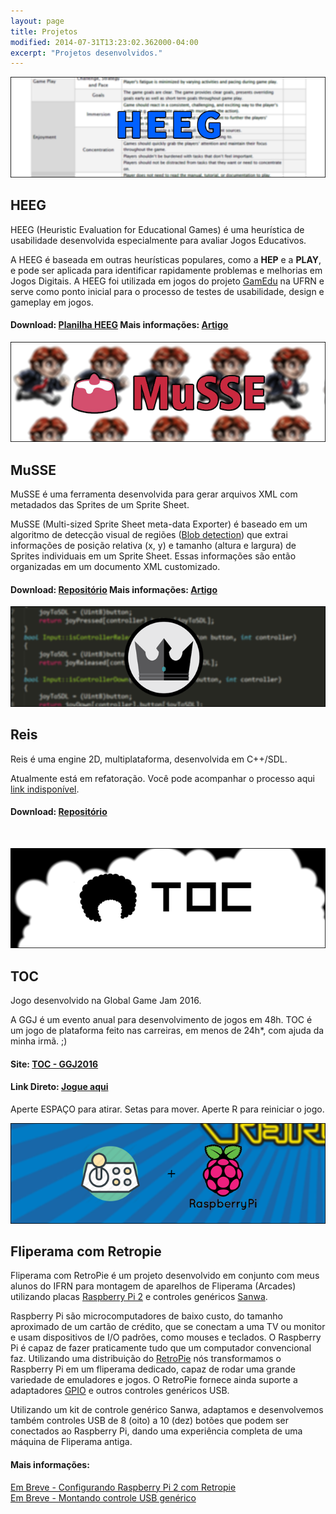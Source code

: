 ```yaml
---
layout: page
title: Projetos
modified: 2014-07-31T13:23:02.362000-04:00
excerpt: "Projetos desenvolvidos."
---
```

![HEEG](/images/projetos/heeg.png)

## HEEG

HEEG (Heuristic Evaluation for Educational Games) é uma heurística de usabilidade desenvolvida especialmente para avaliar Jogos Educativos.

A HEEG é baseada em outras heurísticas populares, como a **HEP** e a **PLAY**, e pode ser aplicada para identificar rapidamente problemas e melhorias em Jogos Digitais. A HEEG foi utilizada em jogos do projeto [GamEdu](http://gamedu.net/) na UFRN e serve como ponto inicial para o processo de testes de usabilidade, design e gameplay em jogos.

#### Download: [Planilha HEEG](https://www.dropbox.com/s/oa2994znbaklmev/HEEG.pdf?dl=0)          Mais informações: [Artigo](http://sbgames.org/sbgames2015/anaispdf/computacao-short/147521.pdf)
  
  
  
  
![MuSSE](/images/projetos/musse.png)

## MuSSE

MuSSE é uma ferramenta desenvolvida para gerar arquivos XML com metadados das Sprites de um Sprite Sheet.

MuSSE (Multi-sized Sprite Sheet meta-data Exporter) é baseado em um algoritmo de detecção visual de regiões ([Blob detection](https://en.wikipedia.org/wiki/Blob_detection)) que extrai informações de posição relativa (x, y) e tamanho (altura e largura) de Sprites individuais em um Sprite Sheet. Essas informações são então organizadas em um documento XML customizado.

#### Download: [Repositório](https://github.com/marcelomesmo/MuSSE)          Mais informações: [Artigo](http://www.sbgames.org/sbgames2015/anaispdf/computacao-full/147508.pdf)
  


  
![Reis](/images/projetos/reis.png)

## Reis

Reis é uma engine 2D, multiplataforma, desenvolvida em C++/SDL.

Atualmente está em refatoração. Você pode acompanhar o processo aqui [link indisponível]().

#### Download: [Repositório](https://github.com/marcelomesmo/Reis)


<br>

![TOC](/images/projetos/toc.png)

## TOC

Jogo desenvolvido na Global Game Jam 2016.

A GGJ é um evento anual para desenvolvimento de jogos em 48h. TOC é um jogo de plataforma feito nas carreiras, em menos de 24h*, com ajuda da minha irmã. ;)

#### Site: [TOC - GGJ2016](http://globalgamejam.org/2016/games/toc-0)

#### Link Direto: [Jogue aqui](http://marcelomesmo.github.io/TOC/)
Aperte ESPAÇO para atirar. Setas para mover.
Aperte R para reiniciar o jogo.




![RetroPie](/images/projetos/retropie.png)

## Fliperama com Retropie

Fliperama com RetroPie é um projeto desenvolvido em conjunto com meus alunos do IFRN para montagem de aparelhos de Fliperama (Arcades) utilizando placas [Raspberry Pi 2](https://www.raspberrypi.org/products/raspberry-pi-2-model-b/) e controles genéricos [Sanwa](http://www.focusattack.com/sanwa-jlf-tprg-8ayt-sk-silent-microswitch-joystick/).  

Raspberry Pi são microcomputadores de baixo custo, do tamanho aproximado de um cartão de crédito, que se conectam a uma TV ou monitor e usam dispositivos de I/O padrões, como mouses e teclados. O Raspberry Pi é capaz de fazer praticamente tudo que um computador convencional faz. Utilizando uma distribuição do [RetroPie](http://blog.petrockblock.com/retropie/) nós transformamos o Raspberry Pi em um fliperama dedicado, capaz de rodar uma grande variedade de emuladores e jogos. O RetroPie fornece ainda suporte a adaptadores [GPIO](http://blog.petrockblock.com/2012/10/21/the-retropie-gpio-adapter/) e outros controles genéricos USB.  

Utilizando um kit de controle genérico Sanwa, adaptamos e desenvolvemos também controles USB de 8 (oito) a 10 (dez) botões que podem ser conectados ao Raspberry Pi, dando uma experiência completa de uma máquina de Fliperama antiga.  

#### Mais informações:

[Em Breve - Configurando Raspberry Pi 2 com Retropie]()  
[Em Breve - Montando controle USB genérico]()